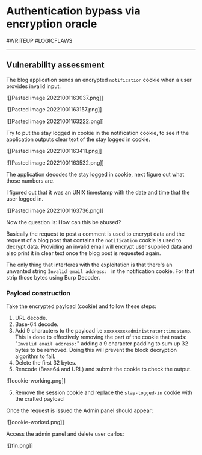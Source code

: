 # Authentication bypass via encryption oracle
#WRITEUP 
#LOGICFLAWS 
<hr>

## Vulnerability assessment

The blog application sends an encrypted `notification` cookie when a user provides invalid input.


![[Pasted image 20221001163037.png]]

![[Pasted image 20221001163157.png]]

![[Pasted image 20221001163222.png]]

Try to put the stay logged in cookie in the notification cookie, to see if the application outputs clear text of the stay logged  in cookie.

![[Pasted image 20221001163411.png]]

![[Pasted image 20221001163532.png]]

The application decodes the stay logged in cookie, next figure out what those numbers are.

I figured out that it was an UNIX timestamp with the date and time that the user logged in.

![[Pasted image 20221001163736.png]]

Now the question is: How can this be abused?

Basically the request to post a comment is used to encrypt data and the request of a blog post that contains the `notification` cookie is used to decrypt data. Providing an invalid email will encrypt user supplied data and also print it in clear text once the blog post is requested again.

The only thing that interferes with the exploitation is that there's an unwanted string `Invalid email address: ` in the notification cookie. For that strip those bytes using Burp Decoder.

### Payload construction

Take the encrypted payload (cookie) and follow these steps:

1. URL decode.
2. Base-64 decode.
3. Add 9 characters to the payload i.e `xxxxxxxxxadministrator:timestamp`. This is done to effectively removing the part of the cookie that reads: "`Invalid email address:`" adding a 9 character padding to sum up 32 bytes to be removed. Doing this will prevent the block decryption algorithm to fail.
4. Delete the first 32 bytes.
5. Rencode (Base64 and URL) and submit the cookie to check the output.

![[cookie-working.png]]

5. Remove the session cookie and replace the `stay-logged-in` cookie with the crafted payload

Once the request is issued the Admin panel should appear:

![[cookie-worked.png]]

Access the admin panel and delete user carlos:

![[fin.png]]

